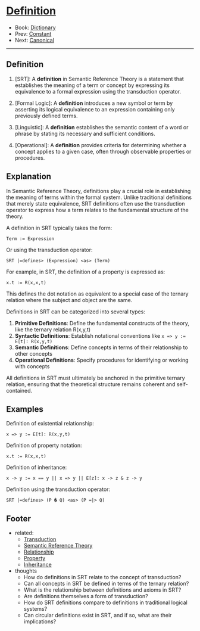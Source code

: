 # [Definition](https://dna-platform.github.io/inexplicable-phenomena/dictionary/definition.html)
- Book: [Dictionary](./.dictionary.md)
- Prev: [Constant](./constant.md)
- Next: [Canonical](./canonical.md)
---

## Definition

1. [SRT]: A **definition** in Semantic Reference Theory is a statement that establishes the meaning of a term or concept by expressing its equivalence to a formal expression using the transduction operator.

2. [Formal Logic]: A **definition** introduces a new symbol or term by asserting its logical equivalence to an expression containing only previously defined terms.

3. [Linguistic]: A **definition** establishes the semantic content of a word or phrase by stating its necessary and sufficient conditions.

4. [Operational]: A **definition** provides criteria for determining whether a concept applies to a given case, often through observable properties or procedures.

## Explanation

In Semantic Reference Theory, definitions play a crucial role in establishing the meaning of terms within the formal system. Unlike traditional definitions that merely state equivalence, SRT definitions often use the transduction operator to express how a term relates to the fundamental structure of the theory.

A definition in SRT typically takes the form:

```
Term := Expression
```

Or using the transduction operator:

```
SRT |=defines> (Expression) <as> (Term)
```

For example, in SRT, the definition of a property is expressed as:

```
x.t := R(x,x,t)
```

This defines the dot notation as equivalent to a special case of the ternary relation where the subject and object are the same.

Definitions in SRT can be categorized into several types:

1. **Primitive Definitions**: Define the fundamental constructs of the theory, like the ternary relation R(x,y,t)
2. **Syntactic Definitions**: Establish notational conventions like `x => y := E[t]: R(x,y,t)`
3. **Semantic Definitions**: Define concepts in terms of their relationship to other concepts
4. **Operational Definitions**: Specify procedures for identifying or working with concepts

All definitions in SRT must ultimately be anchored in the primitive ternary relation, ensuring that the theoretical structure remains coherent and self-contained.

## Examples

Definition of existential relationship:
```
x => y := E[t]: R(x,y,t)
```

Definition of property notation:
```
x.t := R(x,x,t)
```

Definition of inheritance:
```
x -> y := x == y || x => y || E[z]: x -> z & z -> y
```

Definition using the transduction operator:
```
SRT |=defines> (P � Q) <as> (P =|> Q)
```

## Footer
- related: 
  - [Transduction](transduction.md)
  - [Semantic Reference Theory](semantic-reference-theory.md)
  - [Relationship](relationship.md)
  - [Property](property.md)
  - [Inheritance](inheritance.md)
- thoughts
  - How do definitions in SRT relate to the concept of transduction?
  - Can all concepts in SRT be defined in terms of the ternary relation?
  - What is the relationship between definitions and axioms in SRT?
  - Are definitions themselves a form of transduction?
  - How do SRT definitions compare to definitions in traditional logical systems?
  - Can circular definitions exist in SRT, and if so, what are their implications?